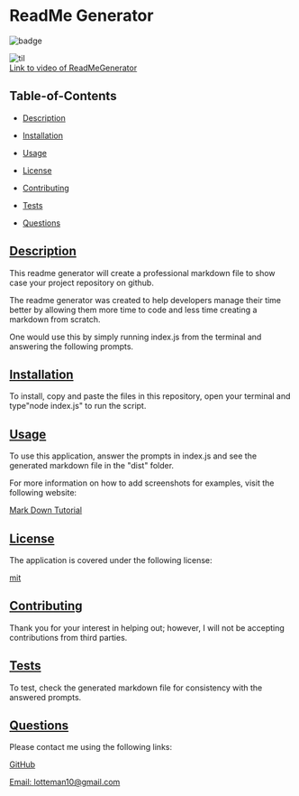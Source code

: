 
  # ReadMe Generator
  
  
  ![badge](https://img.shields.io/badge/license-mit-blue)
    
  ![til](utils/assets/ReadMeGeneratorvid.gif)  
  [Link to video of ReadMeGenerator](https://www.youtube.com/watch?v=dVMz67bS7vo)
  
  ## Table-of-Contents

  * [Description](#description)
  * [Installation](#installation)
  * [Usage](#usage)
  
  * [License](#license)
    
  * [Contributing](#contributing)
  * [Tests](#tests)
  * [Questions](#questions)
  
  ## [Description](#table-of-contents)

  This readme generator will create a professional markdown file to show case your project repository on github. 

  The readme generator was created to help developers manage their time better by  allowing them more time to code and less time creating a markdown from scratch.

  One would use this by simply running index.js from the terminal and answering the following prompts.

  ## [Installation](#table-of-contents)

  To install, copy and paste the files in this repository, open your terminal and type"node index.js" to run the script.

  ## [Usage](#table-of-contents)

  To use this application, answer the prompts in index.js and see the generated markdown file in the "dist" folder.
  
  For more information on how to add screenshots for examples, visit the following website:
  
  [Mark Down Tutorial](https://agea.github.io/tutorial.md/)
  
  
  ## [License](#table-of-contents)

  The application is covered under the following license:

  
  [mit](https://choosealicense.com/licenses/mit)
    
    

  ## [Contributing](#table-of-contents)
  
  
  Thank you for your interest in helping out; however, I will not be accepting contributions from third parties.
    

  ## [Tests](#table-of-contents)

  To test, check the generated markdown file for consistency with the answered prompts.

  ## [Questions](#table-of-contents)

  Please contact me using the following links:

  [GitHub](https://github.com/lotteman)

  [Email: lotteman10@gmail.com](mailto:lotteman10@gmail.com)